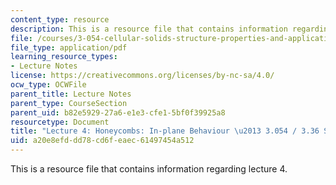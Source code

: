 ```yaml
---
content_type: resource
description: This is a resource file that contains information regarding lecture 4.
file: /courses/3-054-cellular-solids-structure-properties-and-applications-spring-2015/a20e8efddd78cd6feaec61497454a512_MIT3_054S15_L4_honey.pdf
file_type: application/pdf
learning_resource_types:
- Lecture Notes
license: https://creativecommons.org/licenses/by-nc-sa/4.0/
ocw_type: OCWFile
parent_title: Lecture Notes
parent_type: CourseSection
parent_uid: b82e5929-27a6-e1e3-cfe1-5bf0f39925a8
resourcetype: Document
title: "Lecture 4: Honeycombs: In-plane Behaviour \u2013 3.054 / 3.36 Spring 2015"
uid: a20e8efd-dd78-cd6f-eaec-61497454a512
---
```

This is a resource file that contains information regarding lecture 4.